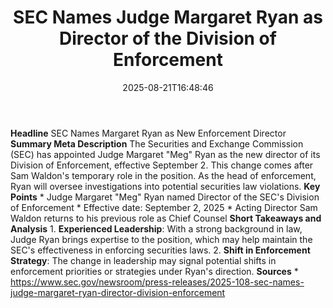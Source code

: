 ﻿---
title: "    SEC Names Judge Margaret Ryan as Director of the Division of Enforcement
"
date: "2025-08-21T16:48:46"
category: "Markets"
image: "/images/generated/briefs/2025-08-21/    sec names judge margaret ryan as director of the divisio.svg"

summary: ""
slug: "    sec names judge margaret ryan as director of the divisio"
source_urls:
  - "https://www.sec.gov/newsroom/press-releases/2025-108-sec-names-judge-margaret-ryan-director-division-enforcement"
seo:
  title: "    SEC Names Judge Margaret Ryan as Director of the Division of Enforcement
 | Hash n Hedge"
  description: ""
  keywords: ["news", "markets", "brief"]
---
**Headline** SEC Names Margaret Ryan as New Enforcement Director  **Summary Meta Description** The Securities and Exchange Commission (SEC) has appointed Judge Margaret "Meg" Ryan as the new director of its Division of Enforcement, effective September 2. This change comes after Sam Waldon's temporary role in the position. As the head of enforcement, Ryan will oversee investigations into potential securities law violations.  **Key Points**  * Judge Margaret "Meg" Ryan named Director of the SEC's Division of Enforcement * Effective date: September 2, 2025 * Acting Director Sam Waldon returns to his previous role as Chief Counsel  **Short Takeaways and Analysis**  1. **Experienced Leadership**: With a strong background in law, Judge Ryan brings expertise to the position, which may help maintain the SEC's effectiveness in enforcing securities laws. 2. **Shift in Enforcement Strategy**: The change in leadership may signal potential shifts in enforcement priorities or strategies under Ryan's direction.  **Sources** * https://www.sec.gov/newsroom/press-releases/2025-108-sec-names-judge-margaret-ryan-director-division-enforcement 
